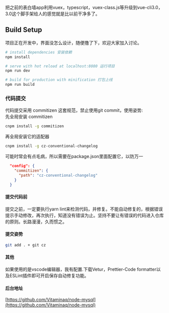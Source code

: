 把之前的表白墙app利用vuex，typescript，vuex-class.js等升级到vue-cli3.0，3.0这个脚手架给人的感觉就是比以前干净多了。
## Build Setup
项目正在开发中，界面没怎么设计，随便撸了下，欢迎大家加入讨论。

``` bash
# install dependencies 安装依赖
npm install

# serve with hot reload at localhost:8080 运行项目
npm run dev

# build for production with minification 打包上线
npm run build
```
### 代码提交
代码提交采用 commitizen 这套规范，禁止使用git commit，使用姿势:</br>
先全局安装 commitizen
``` bash
cnpm install -g commitizen
```
再全局安装它的适配器
``` bash
cnpm install -g cz-conventional-changelog
```
可能时常会有点毛病，所以需要在package.json里面配置它，以防万一
``` json
  "config": {
    "commitizen": {
      "path": "cz-conventional-changelog"
    }
  }
```
#### 提交代码前
提交之前，一定要执行yarn lint来检测代码，并修复。不能自动修复的，根据错误提示手动修改，再次执行，知道没有错误为止。坚持不要让有错误的代码进入仓库的原则。长路漫漫，久而惯之。
#### 提交姿势
``` bash
git add . + git cz
```
#### 其他
如果使用的是vscode编辑器，我有配置.下载Vetur，Prettier-Code formatter以及ESLint插件即可开启保存自动修复功能。
#### 后台地址
[https://github.com/Vitaminaq/node-mysql](https://github.com/Vitaminaq/node-mysql)
